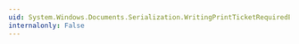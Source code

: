 ```yaml
---
uid: System.Windows.Documents.Serialization.WritingPrintTicketRequiredEventHandler
internalonly: False
---
```

